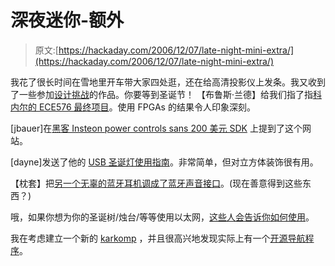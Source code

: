 # 深夜迷你-额外

> 原文:[https://hackaday.com/2006/12/07/late-night-mini-extra/](https://hackaday.com/2006/12/07/late-night-mini-extra/)

我花了很长时间在雪地里开车带大家四处逛，还在给高清投影仪上发条。我又收到了一些参加[设计挑战](http://www.hackaday.com/2006/11/15/hackaday-design-challenge-yes-a-contest/)的作品。你要等到圣诞节！
【布鲁斯·兰德】给我们指了指[科内尔的 ECE576 最终项目](http://instruct1.cit.cornell.edu/courses/ece576/FinalProjects/)。使用 FPGAs 的结果令人印象深刻。

[jbauer]在[黑客 Insteon power controls sans 200 美元 SDK](http://efundies.com/insteon/software_hacking/) 上提到了这个网站。

[dayne]发送了他的 [USB 圣诞灯使用指南](http://www.arem.us/stuff/lights/)。非常简单，但对立方体装饰很有用。

【枕套】把[另一个无辜的蓝牙耳机调成了蓝牙声音接口](http://pillowcase1.blogspot.com/2006/12/bluetooth-to-rca.html)。(现在善意得到这些东西？)

哦，如果你想为你的圣诞树/烛台/等等使用以太网，[这些人会告诉你如何使用](http://www.makezine.com/blog/archive/2006/12/control_a_web_e.html)。

我在考虑建立一个新的 [karkomp](http://biobug.org/karkomp/) ，并且很高兴地发现实际上有一个[开源导航程序](http://roadnav.sourceforge.net/)。